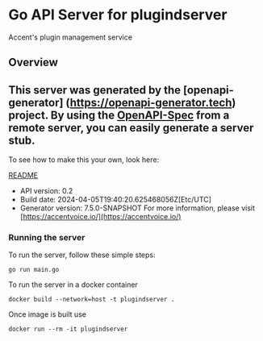 # Go API Server for plugindserver

Accent's plugin management service

## Overview
This server was generated by the [openapi-generator]
(https://openapi-generator.tech) project.
By using the [OpenAPI-Spec](https://github.com/OAI/OpenAPI-Specification) from a remote server, you can easily generate a server stub.
-

To see how to make this your own, look here:

[README](https://openapi-generator.tech)

- API version: 0.2
- Build date: 2024-04-05T19:40:20.625468056Z[Etc/UTC]
- Generator version: 7.5.0-SNAPSHOT
For more information, please visit [https://accentvoice.io/](https://accentvoice.io/)


### Running the server
To run the server, follow these simple steps:

```
go run main.go
```

To run the server in a docker container
```
docker build --network=host -t plugindserver .
```

Once image is built use
```
docker run --rm -it plugindserver
```
